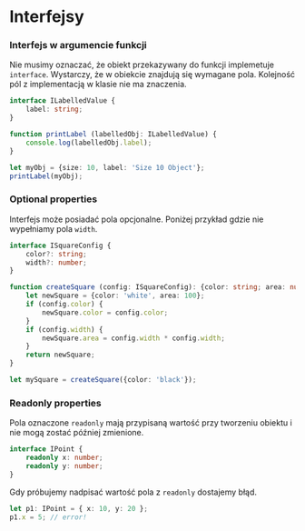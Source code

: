 # Interfejsy

### Interfejs w argumencie funkcji
Nie musimy oznaczać, że obiekt przekazywany do funkcji implemetuje ```interface```. Wystarczy, że w obiekcie znajdują się wymagane pola. Kolejność pól z implementacją w klasie nie ma znaczenia.
```ts
interface ILabelledValue {
    label: string;
}

function printLabel (labelledObj: ILabelledValue) {
    console.log(labelledObj.label);
}

let myObj = {size: 10, label: 'Size 10 Object'};
printLabel(myObj);
```

### Optional properties
Interfejs może posiadać pola opcjonalne. Poniżej przykład gdzie nie wypełniamy pola ```width```.
```ts
interface ISquareConfig {
    color?: string;
    width?: number;
}

function createSquare (config: ISquareConfig): {color: string; area: number} {
    let newSquare = {color: 'white', area: 100};
    if (config.color) {
        newSquare.color = config.color;
    }
    if (config.width) {
        newSquare.area = config.width * config.width;
    }
    return newSquare;
}

let mySquare = createSquare({color: 'black'});
```

### Readonly properties
Pola oznaczone ```readonly``` mają przypisaną wartość przy tworzeniu obiektu i nie mogą zostać później zmienione.
```ts
interface IPoint {
    readonly x: number;
    readonly y: number;
}
```
Gdy próbujemy nadpisać wartość pola z ```readonly``` dostajemy błąd.
```ts
let p1: IPoint = { x: 10, y: 20 };
p1.x = 5; // error!
```